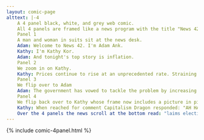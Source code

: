 ```yaml
---
layout: comic-page
alttext: |-4 
    A 4 panel black, white, and grey web comic.
    All 4 panels are framed like a news program with the title "News 42" with a news scroll below them.
    Panel 1
    A man and woman in suits sit at the news desk.
    Adam: Welcome to News 42. I'm Adam Ank.
    Kathy: I'm Kathy Kor.
    Adam: And tonight's top story is inflation.
    Panel 2
    We zoom in on Kathy.
    Kathy: Prices continue to rise at an unprecedented rate. Straining budgets and gating access to basic necessities.
    Panel 3
    We flip over to Adam
    Adam: The government has vowed to tackle the problem by increasing the rate at which they sacrifice people to the dragon of capitalism.
    Panel 4
    We flip back over to Kathy whose frame now includes a picture in picture image of a happy dragon. She is holding a piece of paper.
    Kathy: When reached for comment Capitalism Dragon responded: "AH HAHAHA! Good. Gooood."
    Over the 4 panels the news scroll at the bottom read: "laims election loss due to cat videos. Supporters distracted by cute videos stayed home"
---
```

{% include comic-4panel.html %}